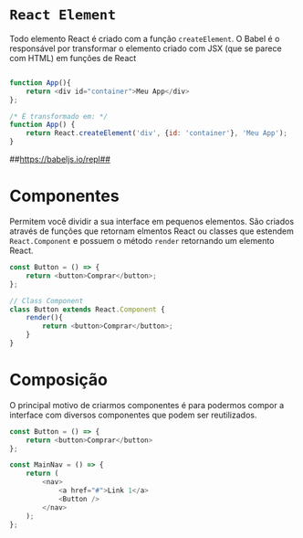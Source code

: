 # `React Element`

Todo elemento React é criado com a função `createElement`. O Babel é o responsável por transformar o elemento criado com JSX (que se parece com HTML) em funções de React

```js

function App(){
    return <div id="container">Meu App</div>
};

/* É transformado em: */
function App() {
    return React.createElement('div', {id: 'container'}, 'Meu App');
}
```

##https://babeljs.io/repl##

# Componentes

Permitem você dividir a sua interface em pequenos elementos. São criados através de funções que retornam elmentos React ou classes que estendem `React.Component` e possuem o método `render` retornando um elemento React.

```js
const Button = () => {
    return <button>Comprar</button>;
};

// Class Component
class Button extends React.Component {
    render(){
        return <button>Comprar</button>;
    }
}

```

# Composição
O principal motivo de criarmos componentes é para podermos compor a interface com diversos componentes que podem ser reutilizados.

```js
const Button = () => {
    return <button>Comprar</button>
};

const MainNav = () => {
    return (
        <nav>
            <a href="#">Link 1</a>
            <Button />
        </nav>
    );
};
```